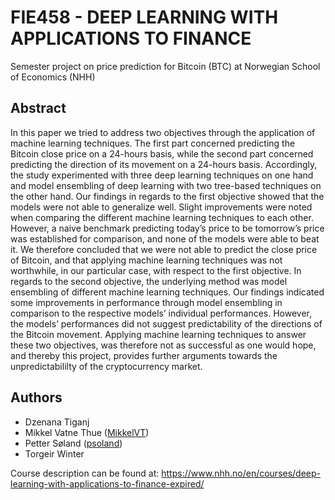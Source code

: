 # FIE458 - DEEP LEARNING WITH APPLICATIONS TO FINANCE 

Semester project on price prediction for Bitcoin (BTC) at Norwegian School of Economics (NHH)

## Abstract
In this paper we tried to address two objectives through the application of machine learning techniques. The first part concerned predicting the Bitcoin close price on a 24-hours basis, while the second part concerned predicting the direction of its movement on a 24-hours basis. Accordingly, the study experimented with three deep learning techniques on one hand and model ensembling of deep learning with two tree-based techniques on the other hand. Our findings in regards to the first objective showed that the models were not able to generalize well. Slight improvements were noted when comparing the different machine learning techniques to each other. However, a naive benchmark predicting today’s price to be tomorrow’s price was established for comparison, and none of the models were able to beat it. We therefore concluded that we were not able to predict the close price of Bitcoin, and that applying machine learning techniques was not worthwhile, in our particular case, with respect to the first objective. In regards to the second objective, the underlying method was model ensembling of different machine learning techniques. Our findings indicated some improvements in performance through model ensembling in comparison to the respective models’ individual performances. However, the models’ performances did not suggest predictability of the directions of the Bitcoin movement. Applying machine learning techniques to answer these two objectives, was therefore not as successful as one would hope, and thereby this project, provides further arguments towards the unpredictabililty of the cryptocurrency market.

## Authors
* Dzenana Tiganj
* Mikkel Vatne Thue ([MikkelVT](https://github.com/MikkelVT))
* Petter Søland ([psoland](https://github.com/psoland))
* Torgeir Winter

Course description can be found at: https://www.nhh.no/en/courses/deep-learning-with-applications-to-finance-expired/
